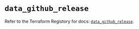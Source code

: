 # `data_github_release`

Refer to the Terraform Registory for docs: [`data_github_release`](https://registry.terraform.io/providers/integrations/github/5.35.0/docs/data-sources/release).
